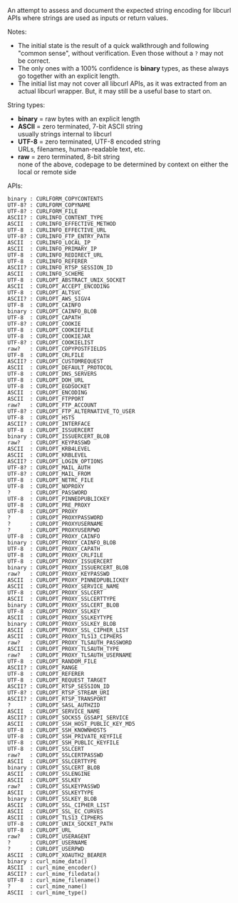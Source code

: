 An attempt to assess and document the expected string encoding for libcurl APIs where strings are used as inputs or return values.

Notes:
- The initial state is the result of a quick walkthrough and following "common sense", without verification. Even those without a `?` may not be correct.
- The only ones with a 100% confidence is **binary** types, as these always go together with an explicit length.
- The initial list may not cover all libcurl APIs, as it was extracted from an actual libcurl wrapper. But, it may still be a useful base to start on.

String types:
- **binary** = raw bytes with an explicit length
- **ASCII**  = zero terminated, 7-bit ASCII string<br>usually strings internal to libcurl
- **UTF-8**  = zero terminated, UTF-8 encoded string<br>URLs, filenames, human-readable text, etc.
- **raw**    = zero terminated, 8-bit string<br>none of the above, codepage to be determined by context on either the local or remote side

APIs:
```
binary : CURLFORM_COPYCONTENTS
UTF-8? : CURLFORM_COPYNAME
UTF-8? : CURLFORM_FILE
ASCII? : CURLINFO_CONTENT_TYPE
ASCII  : CURLINFO_EFFECTIVE_METHOD
UTF-8  : CURLINFO_EFFECTIVE_URL
UTF-8? : CURLINFO_FTP_ENTRY_PATH
ASCII  : CURLINFO_LOCAL_IP
ASCII  : CURLINFO_PRIMARY_IP
UTF-8  : CURLINFO_REDIRECT_URL
UTF-8  : CURLINFO_REFERER
ASCII? : CURLINFO_RTSP_SESSION_ID
ASCII  : CURLINFO_SCHEME
UTF-8  : CURLOPT_ABSTRACT_UNIX_SOCKET
ASCII  : CURLOPT_ACCEPT_ENCODING
UTF-8  : CURLOPT_ALTSVC
ASCII? : CURLOPT_AWS_SIGV4
UTF-8  : CURLOPT_CAINFO
binary : CURLOPT_CAINFO_BLOB
UTF-8  : CURLOPT_CAPATH
UTF-8? : CURLOPT_COOKIE
UTF-8  : CURLOPT_COOKIEFILE
UTF-8  : CURLOPT_COOKIEJAR
UTF-8? : CURLOPT_COOKIELIST
raw?   : CURLOPT_COPYPOSTFIELDS
UTF-8  : CURLOPT_CRLFILE
ASCII? : CURLOPT_CUSTOMREQUEST
ASCII  : CURLOPT_DEFAULT_PROTOCOL
UTF-8  : CURLOPT_DNS_SERVERS
UTF-8  : CURLOPT_DOH_URL
UTF-8  : CURLOPT_EGDSOCKET
ASCII  : CURLOPT_ENCODING
ASCII  : CURLOPT_FTPPORT
raw?   : CURLOPT_FTP_ACCOUNT
UTF-8? : CURLOPT_FTP_ALTERNATIVE_TO_USER
UTF-8  : CURLOPT_HSTS
ASCII? : CURLOPT_INTERFACE
UTF-8  : CURLOPT_ISSUERCERT
binary : CURLOPT_ISSUERCERT_BLOB
raw?   : CURLOPT_KEYPASSWD
ASCII  : CURLOPT_KRB4LEVEL
ASCII  : CURLOPT_KRBLEVEL
ASCII? : CURLOPT_LOGIN_OPTIONS
UTF-8? : CURLOPT_MAIL_AUTH
UTF-8? : CURLOPT_MAIL_FROM
UTF-8  : CURLOPT_NETRC_FILE
UTF-8  : CURLOPT_NOPROXY
?      : CURLOPT_PASSWORD
UTF-8  : CURLOPT_PINNEDPUBLICKEY
UTF-8  : CURLOPT_PRE_PROXY
UTF-8  : CURLOPT_PROXY
?      : CURLOPT_PROXYPASSWORD
?      : CURLOPT_PROXYUSERNAME
?      : CURLOPT_PROXYUSERPWD
UTF-8  : CURLOPT_PROXY_CAINFO
binary : CURLOPT_PROXY_CAINFO_BLOB
UTF-8  : CURLOPT_PROXY_CAPATH
UTF-8  : CURLOPT_PROXY_CRLFILE
UTF-8  : CURLOPT_PROXY_ISSUERCERT
binary : CURLOPT_PROXY_ISSUERCERT_BLOB
raw?   : CURLOPT_PROXY_KEYPASSWD
ASCII  : CURLOPT_PROXY_PINNEDPUBLICKEY
ASCII  : CURLOPT_PROXY_SERVICE_NAME
UTF-8  : CURLOPT_PROXY_SSLCERT
ASCII  : CURLOPT_PROXY_SSLCERTTYPE
binary : CURLOPT_PROXY_SSLCERT_BLOB
UTF-8  : CURLOPT_PROXY_SSLKEY
ASCII  : CURLOPT_PROXY_SSLKEYTYPE
binary : CURLOPT_PROXY_SSLKEY_BLOB
ASCII  : CURLOPT_PROXY_SSL_CIPHER_LIST
ASCII  : CURLOPT_PROXY_TLS13_CIPHERS
raw?   : CURLOPT_PROXY_TLSAUTH_PASSWORD
ASCII  : CURLOPT_PROXY_TLSAUTH_TYPE
raw?   : CURLOPT_PROXY_TLSAUTH_USERNAME
UTF-8  : CURLOPT_RANDOM_FILE
ASCII? : CURLOPT_RANGE
UTF-8  : CURLOPT_REFERER
UTF-8  : CURLOPT_REQUEST_TARGET
ASCII? : CURLOPT_RTSP_SESSION_ID
UTF-8? : CURLOPT_RTSP_STREAM_URI
ASCII? : CURLOPT_RTSP_TRANSPORT
?      : CURLOPT_SASL_AUTHZID
ASCII  : CURLOPT_SERVICE_NAME
ASCII? : CURLOPT_SOCKS5_GSSAPI_SERVICE
ASCII  : CURLOPT_SSH_HOST_PUBLIC_KEY_MD5
UTF-8  : CURLOPT_SSH_KNOWNHOSTS
UTF-8  : CURLOPT_SSH_PRIVATE_KEYFILE
UTF-8  : CURLOPT_SSH_PUBLIC_KEYFILE
UTF-8  : CURLOPT_SSLCERT
raw?   : CURLOPT_SSLCERTPASSWD
ASCII  : CURLOPT_SSLCERTTYPE
binary : CURLOPT_SSLCERT_BLOB
ASCII  : CURLOPT_SSLENGINE
ASCII  : CURLOPT_SSLKEY
raw?   : CURLOPT_SSLKEYPASSWD
ASCII  : CURLOPT_SSLKEYTYPE
binary : CURLOPT_SSLKEY_BLOB
ASCII  : CURLOPT_SSL_CIPHER_LIST
ASCII  : CURLOPT_SSL_EC_CURVES
ASCII  : CURLOPT_TLS13_CIPHERS
UTF-8  : CURLOPT_UNIX_SOCKET_PATH
UTF-8  : CURLOPT_URL
raw?   : CURLOPT_USERAGENT
?      : CURLOPT_USERNAME
?      : CURLOPT_USERPWD
ASCII  : CURLOPT_XOAUTH2_BEARER
binary : curl_mime_data()
ASCII  : curl_mime_encoder()
ASCII? : curl_mime_filedata()
UTF-8  : curl_mime_filename()
?      : curl_mime_name()
ASCII  : curl_mime_type()
```
